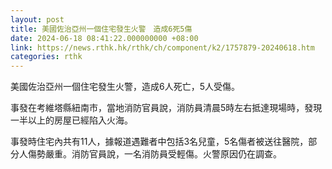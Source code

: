 ```yaml
---
layout: post
title: 美國佐治亞州一個住宅發生火警　造成6死5傷
date: 2024-06-18 08:41:22.000000000 +08:00
link: https://news.rthk.hk/rthk/ch/component/k2/1757879-20240618.htm
categories: rthk
---
```


美國佐治亞州一個住宅發生火警，造成6人死亡，5人受傷。

事發在考維塔縣紐南市，當地消防官員說，消防員清晨5時左右抵達現場時，發現一半以上的房屋已經陷入火海。

事發時住宅內共有11人，據報道遇難者中包括3名兒童，5名傷者被送往醫院，部分人傷勢嚴重。消防官員說，一名消防員受輕傷。火警原因仍在調查。
